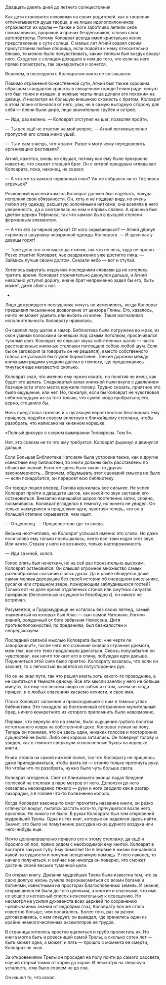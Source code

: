 Двадцать девять дней до летнего солнцестояния

Как дети становятся похожими на своих родителей, как в творении отпечатывается душа творца, а на лицах идолопоклонников отражаются их идолы — также и боги заботливо лепили себе помазанников, пророков и прочих бездельников, словно свои автопортреты. Потому Коловрат всегда имел кристально ясное представление о сути солнца. С малых лет Агний озарял своим присутствием любые сборища, если подойти к нему относительно близко, то можно было почувствовать, каким теплым был воздух вокруг него. Сходство с солнцем доходило в нем до того, что коли на него прямо посмотреть, так зажмуриться и хочется.

Впрочем, в последнем с Коловратом никто не соглашался. 

Помимо отражения божественной сути, Агний был также хорошим образцом стандартов красоты в священном городе Гелиограде: силуэт его был тонок и изящен, а нежные черты лица делали его похожим на девицу. И несмотря на большую внешнюю схожесть с братом, Коловрат в этом плане отличался от него, увы, не в самую выгодную сторону для себя — плечи были шире, лицо значительно грубее и острее.

— Иди, раз велено. — Коловрат отступил на шаг, позволяя пройти. 

— Ты все ещё не ответил на мой вопрос.  — Агний легкомысленно пропустил его слова мимо ушей. 

— Ты и сам знаешь, что я занят. Разве я могу кому передоверить организацию фестиваля?

Агний, кажется, вновь не слушал, потому как ему было прекрасно известно, что скажет старший брат. Он с хитрой прищурью оглядывал Коловрата, пока, наконец, не сказал:

— А что же ты камзол червонный снял? Уж не собрался ли от Тефлиоса отречься?

Роскошный красный камзол Коловрат должен был надевать, покуда исполнял свои обязанности. Он, хоть и не подавал виду, но очень любил эту одежду, расшитую золочёными нитками, она вселяла в него уверенность, да и смотрелась на нем и впрямь славно. А красный был цветом церкви Тефлиоса, так что камзол был в высшей степени форменным элементом.

— А что это за черная рубаха? От кого скрываешься? — Агний дёрнул скромную шнуровку невзрачной одежды Коловрата. — И щеки как у девицы горят!

— Твое дело это солнышко да птички, так что не лезь, куда не просят. — Резко ответил Коловрат, чье раздражение уже достигло пика. — Займись лучше своим долгом. Сказали небо — вот и ступай.

Хотелось выругать недоумка последними словами да не хотелось тратить время. Коловрат стремительно двинулся дальше, и Агний невольно уступил дорогу, иначе брат непременно задел бы его, быть может, даже сбил с ног.

*

Лицо дежурившего послушника ничуть не изменилось, когда Коловрат предъявил письменное дозволение от цензора Глины. Его, казалось, ничто не может удивить или выбить из колеи. Такая молчаливая исполнительность Коловрату нравилась.

Он сделал пару шагов и замер. Библиотека была погружена во мрак, из окон узкими полосками синевших под самым потолком, просачивался тусклый свет. Коловрат не слышал звука собственных шагов — часто расставленные книжные стеллажи поглощали собою любой шум. Если бы он заговорил (а говорить он не решался), вместо собственного голоса он услышал бы глухое бормотание. Тонкие дорожки между книжными рядами уходили далеко в темноту, где продолжались тянуться еще неизвестно сколько.

Коловрат знал, что именно ему нужно искать, но понятия не имел, как будет это делать. Сладковатый запах книжной пыли вкупе с давлением безмерности этого места кружили голову. Трудно сказать, приятное это было ощущение, или нет. Но, пожалуй, если бы Коловрат не чувствовал себя молодцом из-за того только, что сумел сюда пробраться; его, верно, стошнило бы.

Ночь предстояла тяжелая и с пугающей вероятностью бесплодная. Ему пришлось подойти совсем вплотную к ближайшему стеллажу, чтобы разобрать, что написано на книжном корешке.

«Полный дискурс о скором вымирании Тисохросы. Том 5».

 Нет, это совсем не то что ему требуется. Коловрат фыркнул и двинулся дальше.

Если Большая Библиотека Натсиаян была устроена также, как и другие известные ему библиотеки, то книги должны быть расставлены по областям знаний. Если же здесь была какая-то другая закономерность… Впрочем, обдумывать этот сценарий смысла не было — если понадобится, он перероет всю библиотеку.

Он твердо пошел вперед. Голова кружилась все сильнее. Не успел Коловрат пройти и двадцати шагов, как какой-то звук заставил его остановиться. Внезапно явившийся шорох постепенно затих, словно, посмеиваясь. Коловрат вгляделся в темноту, но ничего не увидел. Он только нахмурился и продолжил идти, чувствуя теперь, что он в большей степени скрывается, чем ищет.

— Отщепенец. — Прошелестело где-то слева.

Весьма неотчетливо, но Коловрат услышал именно это слово.  Но даже если слово ему только послышалось, некто все-таки издал этот звук. Или нечто. Страха у него не возникло, только настороженность.

— Иди за мной, холоп. 

Голос опять был нечетким, но на сей раз пронзительно высоким. Коловрат остановился. Он слышал огромное множество самых разнообразных сказаний о злых духах. Да и разве обойдется даже самая мелкая деревушка без своей истории об очередном висельнике, русалке или страшном звере, пожирающим заблудившихся гостей? Только вот на деле кроме отдаленных стонов или смутных силуэтов призраков (бесполезных и сущности безобидных), он никого не встречал.

Разумеется, и Градомудрище не осталось без своих легенд, самый знаменитый из которых был Алас — сын самой Натсиаян, богини знаний, рожденный от бога забвения Немесена. Дитя противоположностей, по преданиям, был безжалостен и непредсказуем.

Последней связной мыслью Коловрата было: «не черти ли заворожили?», после чего его сознание сковала странная дремота, меж тем, как его тело продолжало двигаться. Сквозь полузабытие он чувствовал, как нечто толкает его в спину, побуждая идти дальше. Подчиняться этой силе было приятно.  Коловрату казалась, что если он захочет, то с легкостью вырвется из потусторонних рук.

Но он не знал пути, так что решил иметь хоть какого-то проводника, а не скитаться в темноте одному. Все эти мысли заняли у него не больше минуты, потому что весьма скоро он забыл и о том, зачем он сюда пришел, и о любых опасениях касаемо нечисти, и свое имя.

Плохо Коловрат запомнил и происходившее с ним в темных углах библиотеки. Это походило на болезненный отстраненно-мучительный бред, ничего конкретного из которого припомнить было невозможно.

Первым, что вернуло его на землю, было ощущение грубого полотна истоптанного ковра на собственной щеке. Коловрат лежал на полу. Теперь он понимал, что он здесь один, никаких голосов и посторонних сущностей не было. Либо они хорошо затаились. Он повернул голову и увидел, как в темноте сверкнули позолоченные буквы на корешке книги.

Книга стояла на самой нижней полке, так что Коловрату не пришлось даже приподниматься, чтобы взять ее — стоило только протянуть руку. Но чтобы что-то разобрать, нужно было чуть больше света. 

Коловрат огляделся. Свет от ближайшего оконца падал бледной полоской на стеллаж в паре метров от него. Доползти до него оказалась неожиданно тяжело — руки и ноги сводило как в разгар лихорадки, а в голове что-то болезненно кололо.

Когда Коловрат наконец-то смог прочитать название книги, он резко оглянулся вокруг, пытаясь застать кого-то, прячущегося возле него, врасплох. Но никого не было. В руках Коловрата был том откровений мудрейший Трелы. Одна из тех книг, которые он надеялся здесь найти. Значит, это было не помутнение рассудка из-за дурного воздуха или чего-нибудь еще.

Нечто целенаправленно привело его к этому стеллажу, да ещё и бросило об пол, прямо рядом с необходимой ему книгой. Коловрат в восторге закусил губу. Ему помогли! Он в первые в жизни понравился какой-то сущности и получил неоценимую помощь. У него наконец-то начало получаться, и сейчас как никогда он поверил, что сможет достичь своей весьма туманной цели.

Он открыл книгу. Древняя мудрейшая Трела была известна тем, что за свою долгую жизнь сумела перезнакомиться со всеми богами и богинями, известными на просторах Благословенных земель. И знания, открывшиеся ей были до того ценными, а многие и опасными, что имя ее вошло в негласный список нежелательных к освещению. Но несмотря на усилия духовенств всех церквей по сохранению чрезвычайных знаний от недобрых глаз, Коловрату все же стало известно больше, чем полагалось. Более того, раз за разом договариваясь, с кем следует, он выведал, где хранились одни из крайне немногочисленных экземпляров ее трудов.

В страницы хотелось яростно вцепиться и грубо пролистать их. Но книга могла быть и ровесницей самой Трелы, а сколько сотен лет — быть может одна, а может, и пять — прошло с момента ее смерти, Коловрат не знал.

За откровениями Трелы он просидел на полу почти до самого рассвета, изучив старый томик от корки до корки. И несмотря на зверскую усталость, ему было совсем не до сна.

Он нашел то, что искал.





